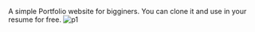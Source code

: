 A simple Portfolio website for bigginers. 
You can clone it and use in your resume for free.
![p1](https://github.com/asifmeer55766/Portfoliowebpage/assets/158553805/99f68e23-04c9-4a99-b667-aac8263945d1)
